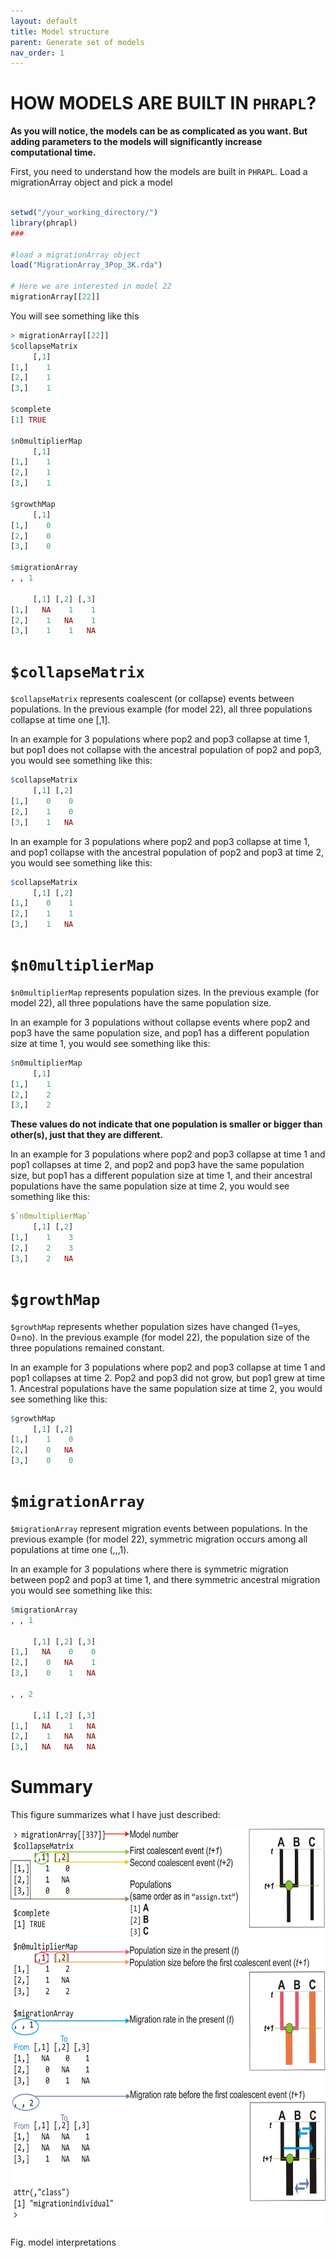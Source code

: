 ```yaml
---
layout: default
title: Model structure
parent: Generate set of models
nav_order: 1
---
```


HOW MODELS ARE BUILT IN `PHRAPL`?
=======

__As you will notice, the models can be as complicated as you want. But adding parameters to the models will significantly increase computational time.__

First, you need to understand how the models are built in `PHRAPL`. Load a migrationArray object and pick a model

```r

setwd("/your_working_directory/")
library(phrapl)
###

#load a migrationArray object
load("MigrationArray_3Pop_3K.rda")

# Here we are interested in model 22
migrationArray[[22]]
```

You will see something like this
```r
> migrationArray[[22]]
$collapseMatrix
     [,1]
[1,]    1
[2,]    1
[3,]    1

$complete
[1] TRUE

$n0multiplierMap
     [,1]
[1,]    1
[2,]    1
[3,]    1

$growthMap
     [,1]
[1,]    0
[2,]    0
[3,]    0

$migrationArray
, , 1

     [,1] [,2] [,3]
[1,]   NA    1    1
[2,]    1   NA    1
[3,]    1    1   NA

```


# `$collapseMatrix`
`$collapseMatrix` represents coalescent (or collapse) events between populations. In the previous example (for model 22), all three populations collapse at time one [,1]. 

In an example for 3 populations where pop2 and pop3 collapse at time 1, but pop1 does not collapse with the ancestral population of pop2 and pop3, you would see something like this:

```r
$collapseMatrix
     [,1] [,2]
[1,]    0    0
[2,]    1    0
[3,]    1   NA
```


In an example for 3 populations where pop2 and pop3 collapse at time 1, and pop1 collapse with the ancestral population of pop2 and pop3 at time 2, you would see something like this:

```r
$collapseMatrix
     [,1] [,2]
[1,]    0    1
[2,]    1    1
[3,]    1   NA
```


# `$n0multiplierMap`
`$n0multiplierMap` represents population sizes. In the previous example (for model 22), all three populations have the same population size. 

In an example for 3 populations without collapse events where pop2 and pop3 have the same population size, and pop1 has a different population size at time 1, you would see something like this:

```r
$n0multiplierMap
     [,1]
[1,]    1
[2,]    2
[3,]    2
```
__These values do not indicate that one population is smaller or bigger than other(s), just that they are different.__

In an example for 3 populations where pop2 and pop3 collapse at time 1 and pop1 collapses at time 2, and pop2 and pop3 have the same population size, but pop1 has a different population size at time 1, and their ancestral populations have the same population size at time 2, you would see something like this:

```r
$`n0multiplierMap`
     [,1] [,2]
[1,]    1    3
[2,]    2    3
[3,]    2   NA
```


# `$growthMap`
`$growthMap` represents whether population sizes have changed (1=yes, 0=no). In the previous example (for model 22), the population size of the three populations remained constant. 

In an example for 3 populations where pop2 and pop3 collapse at time 1 and pop1 collapses at time 2. Pop2 and pop3 did not grow, but pop1 grew at time 1. Ancestral populations have the same population size at time 2, you would see something like this:

```r
$growthMap
     [,1] [,2]
[1,]    1    0
[2,]    0   NA
[3,]    0    0
```


# `$migrationArray`
`$migrationArray` represent migration events between populations. In the previous example (for model 22), symmetric migration occurs among all populations at time one (,,,1).

In an example for 3 populations where there is symmetric migration between pop2 and pop3 at time 1, and there symmetric ancestral migration you would see something like this:

```r
$migrationArray
, , 1

     [,1] [,2] [,3]
[1,]   NA    0    0
[2,]    0   NA    1
[3,]    0    1   NA

, , 2

     [,1] [,2] [,3]
[1,]   NA    1   NA
[2,]    1   NA   NA
[3,]   NA   NA   NA
```



# Summary
This figure summarizes what I have just described:

<img src="https://github.com/ariadnamorales/phrapl-manual/blob/master/images/model.interpretation2.png?raw=true" width="660" height="636" />

Fig. model interpretations
